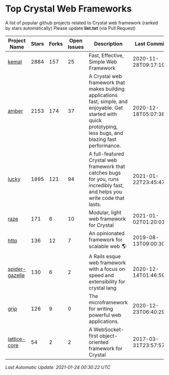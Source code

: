 # Top Crystal Web Frameworks

A list of popular github projects related to Crystal web framework (ranked by stars automatically)
Please update **list.txt** (via Pull Request)

| Project Name | Stars | Forks | Open Issues | Description | Last Commit |
| ------------ | ----- | ----- | ----------- | ----------- | ----------- |
| [kemal](https://github.com/kemalcr/kemal) |2884|157|25|Fast, Effective, Simple Web Framework|2020-11-28T09:17:19Z|
| [amber](https://github.com/amberframework/amber) |2153|174|37|A Crystal web framework that makes building applications fast, simple, and enjoyable. Get started with quick prototyping, less bugs, and blazing fast performance.|2020-12-18T05:07:38Z|
| [lucky](https://github.com/luckyframework/lucky) |1895|121|94|A full-featured Crystal web framework that catches bugs for you, runs incredibly fast, and helps you write code that lasts.|2021-01-22T23:45:47Z|
| [raze](https://github.com/samueleaton/raze) |171|6|10|Modular, light web framework for Crystal|2021-01-02T01:20:01Z|
| [http](https://github.com/onyxframework/http) |136|12|7|An opinionated framework for scalable web 🌎|2019-08-13T09:00:30Z|
| [spider-gazelle](https://github.com/spider-gazelle/spider-gazelle) |130|6|2|A Rails esque web framework with a focus on speed and extensibility for crystal lang|2020-12-14T01:46:59Z|
| [grip](https://github.com/grip-framework/grip) |126|9|0|The microframework for writing powerful web applications.|2020-12-23T06:40:29Z|
| [lattice-core](https://github.com/jasonl99/lattice-core) |54|2|2|A WebSocket-first object-oriented framework for Crystal|2017-03-31T23:57:57Z|

*Last Automatic Update: 2021-01-24 00:30:22 UTC*